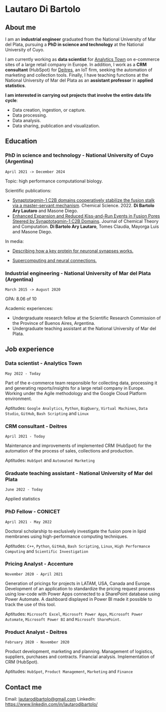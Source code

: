# Lautaro Di Bartolo

## About me

I am an **industrial engineer** graduated from the National University of Mar del Plata, pursuing a **PhD in science and technology** at the National University of Cuyo.

I am currently working as **data scientist** for [Analytics Town](https://www.analyticstown.com/en/home/) on e-commerce sites of a large retail company in Europe. In addition, I work as a **CRM consultant** (HubSpot) for [Deitres](https://www.deitres.com), an IoT firm, seeking the automation of marketing and collection tools. Finally, I have teaching functions at the National University of Mar del Plata as an **assistant professor** in **applied statistics**.

**I am interested in carrying out projects that involve the entire data life cycle**:
* Data creation, ingestion, or capture.
* Data processing.
* Data analysis.
* Data sharing, publication and visualization.

## Education

### PhD in science and technology - National University of Cuyo (Argentina)
`April 2021 -> December 2024`

Topic: high performance computational biology.

Scientific publications:
* [Synaptotagmin-1 C2B domains cooperatively stabilize the fusion stalk via a master-servant mechanism](https://pubs.rsc.org/en/content/articlehtml/2022/sc/d1sc06711g). Chemical Science. 2022. **Di Bartolo Ary Lautaro** and Masone Diego.
* [Enhanced Expansion and Reduced Kiss-and-Run Events in Fusion Pores Steered by Synaptotagmin-1 C2B Domains](https://pubs.acs.org/doi/abs/10.1021/acs.jctc.2c00424). Journal of Chemical Theory and Computation. **Di Bartolo Ary Lautaro**, Tomes Claudia, Mayorga Luis and Masone Diego.

In media:
* [Describing how a key protein for neuronal synapses works.](https://www.uncuyo.edu.ar/prensa/ciencia-argentina-describen-como-funda-una-proteina-key-para-la-sinapsis-neuronal23)

* [Supercomputing and neural connections.](https://ccad.unc.edu.ar/2022/03/29/serafin-supercomputacion-y-conexiones-neuronales/)

### Industrial engineering - National University of Mar del Plata (Argentina)
`March 2015 -> August 2020` 

GPA: 8.06 of 10

Academic experiences:
* Undergraduate research fellow at the Scientific Research Commission of the Province of Buenos Aires, Argentina.
* Undergraduate teaching assistant at the National University of Mar del Plata.

## Job experience

### Data scientist - Analytics Town
`May 2022 - Today`

Part of the e-commerce team responsible for collecting data, processing it and generating reports/insights for a large retail company in Europe. Working under the Agile methodology and the Google Cloud Platform environment.

Aptitudes: `Google Analytics`, `Python`, `BigQuery`, `Virtual Machines`, `Data Studio`, `GitHub`, `Bash Scripting` and `Linux`

### CRM consultant - Deitres
`April 2021 - Today`

Maintenance and improvements of implemented CRM (HubSpot) for the automation of the process of sales, collections and production.

Aptitudes: `HubSpot` and `Automated Marketing`

### Graduate teaching assistant - National University of Mar del Plata
`June 2022 - Today`

Applied statistics

### PhD Fellow - CONICET
`April 2021 - May 2022`

Doctoral scholarship to exclusively investigate the fusion pore in lipid membranes using high-performance computing techniques.

Aptitudes: `C++`, `Python`, `GitHub`, `Bash Scripting`, `Linux`, `High Performance Computing` and `Scientific Investigation`

### Pricing Analyst - Accenture
`November 2020 - April 2021`

Generation of pricings for projects in LATAM, USA, Canada and Europe. Development of an application to standardize the pricing request process using low-code with Power Apps connected to a SharePoint database using Power Automate. A dashboard displayed in Power BI made it possible to track the use of this tool.

Aptitudes: `Microsoft Excel`, `Microsoft Power Apps`, `Microsoft Power Automate`, `Microsoft Power BI` and `Microsoft SharePoint`.

### Product Analyst - Deitres
`February 2020 - November 2020`

Product development, marketing and planning. Management of logistics, suppliers, purchases and contracts. Financial analysis. Implementation of CRM (HubSpot).

Aptitudes: `HubSpot`, `Product Management`, `Marketing` and `Finance`

## Contact me

Email: lautarodibartolo@gmail.com
LinkedIn: https://www.linkedin.com/in/lautarodibartolo/
